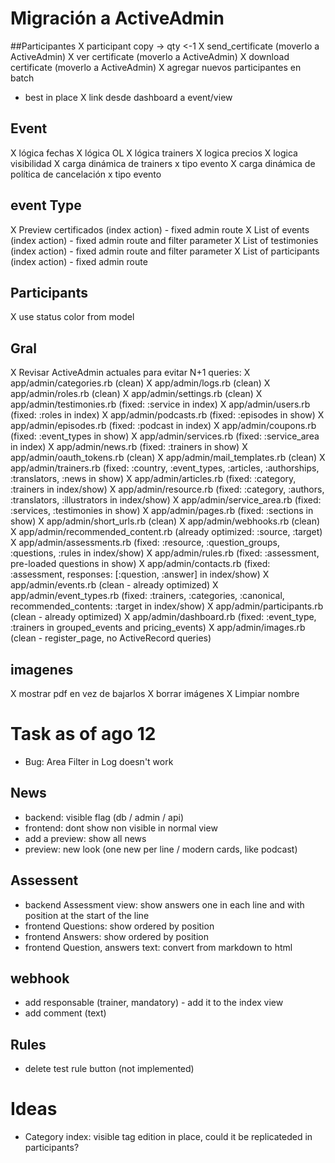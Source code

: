 # Migración a ActiveAdmin

##Participantes
X participant copy -> qty <-1
X send_certificate (moverlo a ActiveAdmin)
X ver certificate  (moverlo a ActiveAdmin)
X download certificate  (moverlo a ActiveAdmin)
X agregar nuevos participantes en batch
- best in place
X link desde dashboard a event/view

## Event
X lógica fechas
X lógica OL
X lógica trainers
X logica precios
X logica visibilidad
X carga dinámica de trainers x tipo evento
X carga dinámica de política de cancelación x tipo evento

## event Type
X Preview certificados (index action) - fixed admin route
X List of events (index action) - fixed admin route and filter parameter
X List of testimonies (index action) - fixed admin route and filter parameter
X List of participants (index action) - fixed admin route

## Participants
X use status color from model

## Gral
X Revisar ActiveAdmin actuales para evitar N+1 queries:
  X app/admin/categories.rb (clean)
  X app/admin/logs.rb (clean)
  X app/admin/roles.rb (clean)
  X app/admin/settings.rb (clean)
  X app/admin/testimonies.rb (fixed: :service in index)
  X app/admin/users.rb (fixed: :roles in index)
  X app/admin/podcasts.rb (fixed: :episodes in show)
  X app/admin/episodes.rb (fixed: :podcast in index)
  X app/admin/coupons.rb (fixed: :event_types in show)
  X app/admin/services.rb (fixed: :service_area in index)
  X app/admin/news.rb (fixed: :trainers in show)
  X app/admin/oauth_tokens.rb (clean)
  X app/admin/mail_templates.rb (clean)
  X app/admin/trainers.rb (fixed: :country, :event_types, :articles, :authorships, :translators, :news in show)
  X app/admin/articles.rb (fixed: :category, :trainers in index/show)
  X app/admin/resource.rb (fixed: :category, :authors, :translators, :illustrators in index/show)
  X app/admin/service_area.rb (fixed: :services, :testimonies in show)
  X app/admin/pages.rb (fixed: :sections in show)
  X app/admin/short_urls.rb (clean)
  X app/admin/webhooks.rb (clean)
  X app/admin/recommended_content.rb (already optimized: :source, :target)
  X app/admin/assessments.rb (fixed: :resource, :question_groups, :questions, :rules in index/show)
  X app/admin/rules.rb (fixed: :assessment, pre-loaded questions in show)
  X app/admin/contacts.rb (fixed: :assessment, responses: [:question, :answer] in index/show)
  X app/admin/events.rb (clean - already optimized)
  X app/admin/event_types.rb (fixed: :trainers, :categories, :canonical, recommended_contents: :target in index/show)
  X app/admin/participants.rb (clean - already optimized)
  X app/admin/dashboard.rb (fixed: :event_type, :trainers in grouped_events and pricing_events)
  X app/admin/images.rb (clean - register_page, no ActiveRecord queries)

## imagenes
X mostrar pdf en vez de bajarlos
X borrar imágenes
X Limpiar nombre

# Task as of ago 12
- Bug: Area Filter in Log doesn't work

## News
- backend: visible flag (db / admin / api)
- frontend: dont show non visible in normal view
- add a preview: show all news
- preview: new look (one new per line / modern cards, like podcast)

## Assessent
- backend Assessment view: show answers one in each line and with position at the start of the line
- frontend Questions: show ordered by position
- frontend Answers: show ordered by position
- frontend Question, answers text: convert from markdown to html

## webhook
- add responsable (trainer, mandatory) - add it to the index view
- add comment (text)

## Rules
- delete test rule button (not implemented)

# Ideas
- Category index: visible tag edition in place, could it be replicateded in participants?